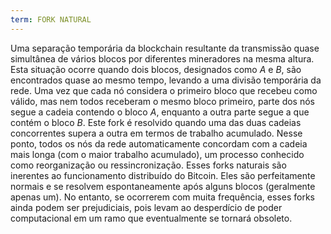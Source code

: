 ```yaml
---
term: FORK NATURAL
---
```


Uma separação temporária da blockchain resultante da transmissão quase simultânea de vários blocos por diferentes mineradores na mesma altura. Esta situação ocorre quando dois blocos, designados como $A$ e $B$, são encontrados quase ao mesmo tempo, levando a uma divisão temporária da rede. Uma vez que cada nó considera o primeiro bloco que recebeu como válido, mas nem todos receberam o mesmo bloco primeiro, parte dos nós segue a cadeia contendo o bloco $A$, enquanto a outra parte segue a que contém o bloco $B$. Este fork é resolvido quando uma das duas cadeias concorrentes supera a outra em termos de trabalho acumulado. Nesse ponto, todos os nós da rede automaticamente concordam com a cadeia mais longa (com o maior trabalho acumulado), um processo conhecido como reorganização ou ressincronização. Esses forks naturais são inerentes ao funcionamento distribuído do Bitcoin. Eles são perfeitamente normais e se resolvem espontaneamente após alguns blocos (geralmente apenas um). No entanto, se ocorrerem com muita frequência, esses forks ainda podem ser prejudiciais, pois levam ao desperdício de poder computacional em um ramo que eventualmente se tornará obsoleto.